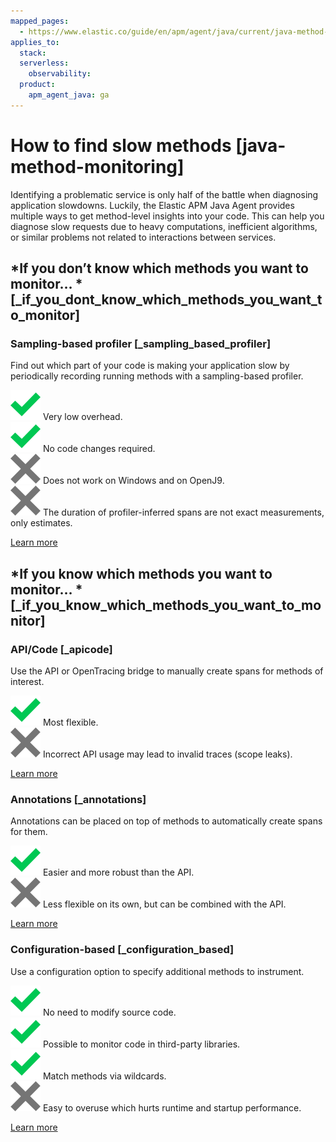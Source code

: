 ```yaml
---
mapped_pages:
  - https://www.elastic.co/guide/en/apm/agent/java/current/java-method-monitoring.html
applies_to:
  stack:
  serverless:
    observability:
  product:
    apm_agent_java: ga
---
```


# How to find slow methods [java-method-monitoring]

Identifying a problematic service is only half of the battle when diagnosing application slowdowns. Luckily, the Elastic APM Java Agent provides multiple ways to get method-level insights into your code. This can help you diagnose slow requests due to heavy computations, inefficient algorithms, or similar problems not related to interactions between services.


## *If you don’t know which methods you want to monitor… * [_if_you_dont_know_which_methods_you_want_to_monitor]


### Sampling-based profiler [_sampling_based_profiler]

Find out which part of your code is making your application slow by periodically recording running methods with a sampling-based profiler.

![green check](images/green-check.svg "") Very low overhead.<br> ![green check](images/green-check.svg "") No code changes required.<br> ![red x](images/red-x.svg "") Does not work on Windows and on OpenJ9.<br> ![red x](images/red-x.svg "") The duration of profiler-inferred spans are not exact measurements, only estimates.

[Learn more](/reference/method-sampling-based.md)


## *If you know which methods you want to monitor… * [_if_you_know_which_methods_you_want_to_monitor]


### API/Code [_apicode]

Use the API or OpenTracing bridge to manually create spans for methods of interest.

![green check](images/green-check.svg "") Most flexible.<br> ![red x](images/red-x.svg "") Incorrect API usage may lead to invalid traces (scope leaks).

[Learn more](/reference/method-api.md)


### Annotations [_annotations]

Annotations can be placed on top of methods to automatically create spans for them.

![green check](images/green-check.svg "") Easier and more robust than the API.<br> ![red x](images/red-x.svg "") Less flexible on its own, but can be combined with the API.

[Learn more](/reference/method-annotations.md)


### Configuration-based [_configuration_based]

Use a configuration option to specify additional methods to instrument.

![green check](images/green-check.svg "") No need to modify source code.<br> ![green check](images/green-check.svg "") Possible to monitor code in third-party libraries.<br> ![green check](images/green-check.svg "") Match methods via wildcards.<br> ![red x](images/red-x.svg "") Easy to overuse which hurts runtime and startup performance.

[Learn more](/reference/method-config-based.md)





